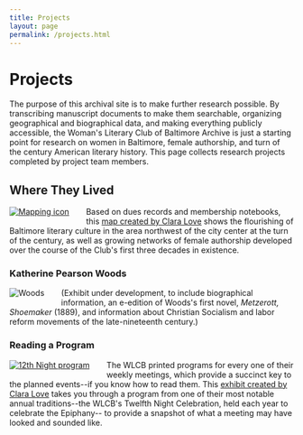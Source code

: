 ```yaml
---
title: Projects
layout: page
permalink: /projects.html
---
```


# Projects

The purpose of this archival site is to make further research possible. By transcribing manuscript documents to make them searchable, organizing geographical and biographical data, and making everything publicly accessible, the Woman's Literary Club of Baltimore Archive is just a starting point for research on women in Baltimore, female authorship, and turn of the century American literary history. This page collects research projects completed by project team members.

## Where They Lived
<div style="float: left;padding-right: 30px;padding-bottom: 15px;"><a href="https://elizajames.github.io/WLCB_draft//projects/mapping.html"><img src="https://elizajames.github.io/WLCB_draft/assets/img/mapping.png" alt="Mapping icon"></a></div>

Based on dues records and membership notebooks, this [map created by Clara Love](https://elizajames.github.io/WLCB_draft/mapping.html) shows the flourishing of Baltimore literary culture in the area northwest of the city center at the turn of the century, as well as growing networks of female authorship developed over the course of the Club's first three decades in existence.

### Katherine Pearson Woods
<div style="float: left;padding-right: 30px;padding-bottom: 15px;"><img src="https://elizajames.github.io/WLCB_draft/assets/img/KatharineWoods.jpg" alt="Woods"></div>

(Exhibit under development, to include biographical information, an e-edition of Woods's first novel, _Metzerott, Shoemaker_ (1889), and information about Christian Socialism and labor reform movements of the late-nineteenth century.)

### Reading a Program
<div style="float: left;padding-right: 30px;padding-bottom: 15px;"><a href="https://elizajames.github.io/WLCB_draft//projects/program.html"><img src="https://elizajames.github.io/WLCB_draft/assets/img/program_.png" alt="12th Night program"></a></div>

The WLCB printed programs for every one of their weekly meetings, which provide a succinct key to the planned events--if you know how to read them. This [exhibit created by Clara Love](https://elizajames.github.io/WLCB_draft/reading-a-program.html) takes you through a program from one of their most notable annual traditions--the WLCB's Twelfth Night Celebration, held each year to celebrate the Epiphany-- to provide a snapshot of what a meeting may have looked and sounded like.
